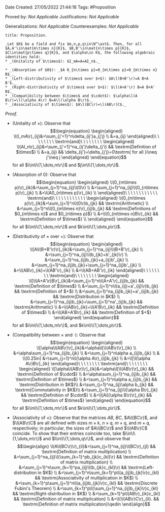 <div class="topSpace"></div>

Date Created: 27/05/2022 21:44:16
Tags: #Proposition

Proved by: _Not Applicable_
Justifications: _Not Applicable_

Generalizations: _Not Applicable_
Counterexamples: _Not Applicable_

``` ad-Proposition
title: Proposition.

_Let $K$ be a field and fix $m,n,p,q\in\N^\ast$. Then, for all $A,A'\in\mat{m\times n}{K}$, $B,B'\in\mat{n\times p}{K}$, $C\in\mat{p\times q}{K}$, and $\alpha\in K$, the following algebraic identities hold:_
* _(Unitality of $\times$): $I_mA=A=AI_n$._

* _(Absorption of $0$): _$A 0_{n\times p}=0_{m\times p}=0_{m\times n} B$_._
* _(Left-distributivity of $\times$ over $+$): $A\l(B+B'\r)=A B+A B'$._
* _(Right-distributivity of $\times$ over $+$): $\l(A+A'\r) B=A B+A' B$._
* _(Compatibility between $\times$ and $\cdot$): $\alpha\l(A B\r)=\l(\alpha A\r) B=A\l(\alpha B\r)$._
* _(Associativity of $\times$): $A\l(BC\r)=\l(AB\r)C$._

```

_Proof_.
* (Unitality of $\times$): Observe that
$$\begin{equation}
    \begin{aligned}
        \l(I_mA\r)_{ij}&=\sum_{j'=1}^n\delta_{ij'}a_{j'j} \\
        &=a_{ij}
    \end{aligned}\ \ \ \ \ \ \ \ \textrm{and}\ \ \ \ \ \ \ \ 
    \begin{aligned}
        \l(AI_n\r)_{ij}&=\sum_{j'=1}^na_{ij'}\delta_{j'i} && \textrm{Definition of $\times$} \\
        &=a_{ij} && \delta_{ij'}=\delta_{j'j}=0\textrm{ for all }i\neq j'\neq j
    \end{aligned}
\end{equation}$$
for all $i\in\l\{1,\dots,m\r\}$ and $j\in\l\{1,\dots,n\r\}$.

* (Absorption of $0$): Observe that
$$\begin{equation}
    \begin{aligned}
        \l(0_{m\times p}\r)_{ik}&=\sum_{j=1}^na_{ij}\l(0\r) \\
        &=\sum_{j=1}^na_{ij}\l(0_{n\times p}\r)_{jk} \\
        &=\l(A0_{n\times p}\r)_{ik} \\
    \end{aligned}\ \ \ \ \ \ \ \ \ \ \ \ \textrm{and}\ \ \ \ \ \ \ \ \ \ \ \ 
    \begin{aligned}
        \l(0_{m\times p}\r)_{ik}&=\sum_{j=1}^n\l(0\r)b_{jk} && \textrm{Arithmetic} \\
        &=\sum_{j=1}^n\l(0_{m\times n}\r)_{ij}b_{jk} && \textrm{Definitions of $0_{m\times n}$ and $0_{n\times p}$} \\
        &=\l(0_{m\times n}B\r)_{ik} && \textrm{Definition of $\times$} \\
    \end{aligned}
\end{equation}$$
for all $i\in\l\{1,\dots,m\r\}$ and $k\in\l\{1,\dots,p\r\}$.
* (Distributivity of $\times$ over $+$): Observe that
$$\begin{equation}
    \begin{aligned}
        \l[A\l(B+B'\r)\r]_{ik}&=\sum_{j=1}^na_{ij}\l(B+B'\r)_{jk} \\
        &=\sum_{j=1}^na_{ij}\l(b_{jk}+b'_{jk}\r) \\
        &=\sum_{j=1}^na_{ij}b_{jk}+a_{ij}b'_{jk} \\
        &=\sum_{j=1}^na_{ij}b_{jk}+\sum_{j=1}^na_{ij}b'_{jk} \\
        &=\l(AB\r)_{ik}+\l(AB'\r)_{ik} \\
        &=\l(AB+AB'\r)_{ik}
    \end{aligned}\ \ \ \ \ \ \ \ \textrm{and}\ \ \ \ \ \ \ \ 
    \begin{aligned}
        \l[\l(A+A'\r)B\r]_{ik}&=\sum_{j=1}^n\l(A+A'\r)_{ij}b_{jk} && \textrm{Definition of $\times$} \\
        &=\sum_{j=1}^n\l(a_{ij}+a'_{ij}\r)b_{jk} && \textrm{Definition of $+$} \\
        &=\sum_{j=1}^na_{ij}b_{jk}+a'_{ij}b_{jk} && \textrm{Distribution in $K$} \\
        &=\sum_{j=1}^na_{ij}b_{jk}+\sum_{j=1}^na'_{ij}b_{jk} && \textrm{Arithmetic} \\
        &=\l(AB\r)_{ik}+\l(A'B\r)_{ik} && \textrm{Definition of $\times$} \\
        &=\l(AB+A'B\r)_{ik} && \textrm{Definition of $+$}
    \end{aligned}
\end{equation}$$
for all $i\in\l\{1,\dots,m\r\}$, and $k\in\l\{1,\dots,p\r\}$.
* (Compatibility between $\times$ and $\cdot$): Observe that
$$\begin{equation}
    \begin{aligned}
        \l[\alpha\l(AB\r)\r]_{ik}&=\alpha\l[\l(AB\r)\r]_{ik} \\
        &=\alpha\sum_{j=1}^na_{ij}b_{jk} \\
        &=\sum_{j=1}^n\alpha a_{ij}b_{jk} \\
        & \\[0.25in]
        &=\sum_{j=1}^n\l(\alpha A\r)_{ij}b_{jk} \\
        &=\l[\l(\alpha A\r)B\r]_{ik}
    \end{aligned}\ \ \ \ \ \ \ \ \textrm{and}\ \ \ \ \ \ \ \ 
    \begin{aligned}
        \l[\alpha\l(AB\r)\r]_{ik}&=\alpha\l[\l(AB\r)\r]_{ik} && \textrm{Definition of $\cdot$} \\
        &=\alpha\sum_{j=1}^na_{ij}b_{jk} && \textrm{Definition of $\times$} \\
        &=\sum_{j=1}^n\alpha a_{ij}b_{jk} && \textrm{Distribution in $K$}\\
        &=\sum_{j=1}^na_{ij}\alpha b_{jk} && \textrm{Commutativity in $K$}\\
        &=\sum_{j=1}^na_{ij}\l(\alpha B\r)_{jk} && \textrm{Definition of $\cdot$} \\
        &=\l[A\l(\alpha B\r)\r]_{ik} && \textrm{Definition of $\times$}
    \end{aligned}
\end{equation}$$
for all $i\in\l\{1,\dots,m\r\}$ and $k\in\l\{1,\dots,p\r\}$.
* (Associativity of $\times$): Observe that the matrices $AB$, $BC$, $A\l(BC\r)$, and $\l(AB\r)C$ are all defined with sizes $m\times k$, $n\times q$, $m\times q$, and $m\times q$, respectively; in particular, the sizes of $A\l(BC\r)$ and $\l(AB\r)C$ coincide. To show that their entries coincide too, take $i\in\l\{1,\dots,m\r\}$ and $l\in\l\{1,\dots,q\r\}$, and observe that
$$\begin{align}
    \l(A\l(BC\r)\r)_{il}&=\sum_{j=1}^na_{ij}\l(BC\r)_{jl} && \textrm{Definition of matrix multiplication} \\
    &=\sum_{j=1}^na_{ij}\l(\sum_{k=1}^pb_{jk}c_{kl}\r) && \textrm{Definition of matrix multiplication} \\
    &=\sum_{j=1}^n\sum_{k=1}^pa_{ij}\l(b_{jk}c_{kl}\r) && \textrm{Left-distribution in $K$} \\
    &=\sum_{j=1}^n\sum_{k=1}^p\l(a_{ij}b_{jk}\r)c_{kl} && \textrm{Associativity of multiplication in $K$} \\
    &=\sum_{k=1}^p\sum_{j=1}^n\l(a_{ij}b_{jk}\r)c_{kl} && \textrm{Discrete Fubini's Theorem} \\
    &=\sum_{k=1}^p\l(\sum_{j=1}^na_{ij}b_{jk}\r)c_{kl} && \textrm{Right-distribution in $K$} \\
    &=\sum_{k=1}^p\l(AB\r)_{ik}c_{kl} && \textrm{Definition of matrix multiplication} \\
    &=\l(\l(AB\r)C\r)_{il}. && \textrm{Definition of matrix multiplication}\qedin
\end{align}$$
